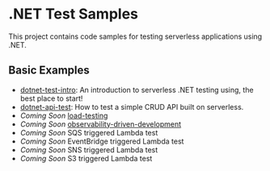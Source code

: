 # .NET Test Samples

This project contains code samples for testing serverless applications using .NET.

## Basic Examples

- [dotnet-test-intro](./dotnet-test-intro/): An introduction to serverless .NET testing using, the best place to start!
- [dotnet-api-test](./dotnet-api-test/): How to test a simple CRUD API built on serverless.
- *Coming Soon* [load-testing](./load-testing/)
- *Coming Soon* [observability-driven-development](./odd/)
- *Coming Soon* SQS triggered Lambda test
- *Coming Soon* EventBridge triggered Lambda test
- *Coming Soon* SNS triggered Lambda test
- *Coming Soon* S3 triggered Lambda test